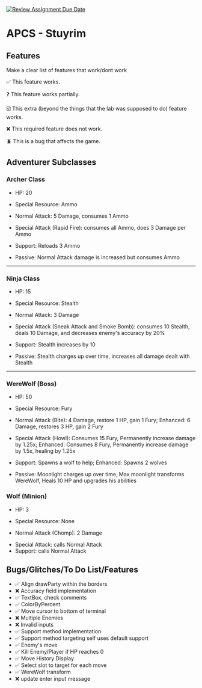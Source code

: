 [![Review Assignment Due Date](https://classroom.github.com/assets/deadline-readme-button-22041afd0340ce965d47ae6ef1cefeee28c7c493a6346c4f15d667ab976d596c.svg)](https://classroom.github.com/a/KprAwj1n)
# APCS - Stuyrim

## Features

Make a clear list of features that work/dont work

:white_check_mark: This feature works.

:question: This feature works partially.

:ballot_box_with_check: This extra (beyond the things that the lab was supposed to do) feature works.

:x: This required feature does not work.

:beetle: This is a bug that affects the game.


## Adventurer Subclasses

### Archer Class
- HP: 20
+ Special Resource: Ammo
* Normal Attack: 5 Damage, consumes 1 Ammo
- Special Attack (Rapid Fire): consumes all Ammo, does 3 Damage per Ammo
+ Support: Reloads 3 Ammo
* Passive: Normal Attack damage is increased but consumes Ammo

***
### Ninja Class
- HP: 15
+ Special Resource: Stealth
* Normal Attack: 3 Damage
- Special Attack (Sneak Attack and Smoke Bomb): consumes 10 Stealth, deals 10 Damage, and decreases enemy's accuracy by 20%
+ Support: Stealth increases by 10
* Passive: Stealth charges up over time, increases all damage dealt with Stealth

***

### WereWolf (Boss)
- HP: 50
+ Special Resource: Fury
* Normal Attack (Bite): 4 Damage, restore 1 HP, gain 1 Fury; Enhanced: 6 Damage, restores 3 HP, gain 2 Fury
- Special Attack (Howl): Consumes 15 Fury, Permanently increase damage by 1.25x; Enhanced: Consumes 8 Fury, Permanently increase damage by 1.5x, healing by 1.25x  
+ Support: Spawns a wolf to help; Enhanced: Spawns 2 wolves
* Passive: Moonlight charges up over time, Max moonlight transforms WereWolf, Heals 10 HP and upgrades his abilities

### Wolf (Minion)
- HP: 3
* Special Resource: None
+ Normal Attack (Chomp): 2 Damage
- Special Attack: calls Normal Attack
- Support: calls Normal Attack

## Bugs/Glitches/To Do List/Features
- :white_check_mark: Align drawParty within the borders
- :x: Accuracy field implementation
- :white_check_mark: TextBox, check comments
- :white_check_mark: ColorByPercent
- :white_check_mark: Move cursor to bottom of terminal
- :x: Multiple Enemies
- :x: Invalid inputs
- :white_check_mark: Support method implementation
- :white_check_mark: Support method targeting self uses default support
- :white_check_mark: Enemy's move
- :white_check_mark: Kill Enemy/Player if HP reaches 0
- :white_check_mark: Move History Display
- :white_check_mark: Select slot to target for each move
- :white_check_mark: WereWolf transform
- :x: update enter input message
